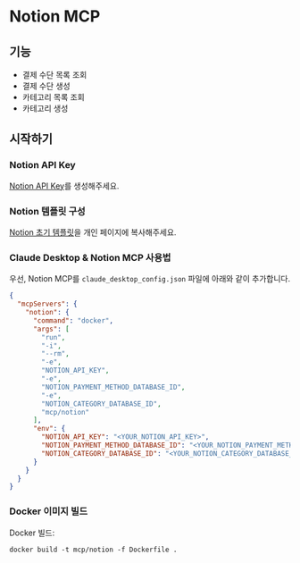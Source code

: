 # Notion MCP

## 기능

- 결제 수단 목록 조회
- 결제 수단 생성
- 카테고리 목록 조회
- 카테고리 생성

## 시작하기

### Notion API Key

[Notion API Key](https://developers.notion.com/)를 생성해주세요.

### Notion 템플릿 구성

[Notion 초기 템플릿](https://www.notion.so/dev-js/1be9e25bddc380fe8d56ffac26a08965)을 개인 페이지에 복사해주세요.

### Claude Desktop & Notion MCP 사용법

우선, Notion MCP를 `claude_desktop_config.json` 파일에 아래와 같이 추가합니다.

```json
{
  "mcpServers": {
    "notion": {
      "command": "docker",
      "args": [
        "run",
        "-i",
        "--rm",
        "-e",
        "NOTION_API_KEY",
        "-e",
        "NOTION_PAYMENT_METHOD_DATABASE_ID",
        "-e",
        "NOTION_CATEGORY_DATABASE_ID",
        "mcp/notion"
      ],
      "env": {
        "NOTION_API_KEY": "<YOUR_NOTION_API_KEY>",
        "NOTION_PAYMENT_METHOD_DATABASE_ID": "<YOUR_NOTION_PAYMENT_METHOD_DATABASE_ID>",
        "NOTION_CATEGORY_DATABASE_ID": "<YOUR_NOTION_CATEGORY_DATABASE_ID>"
      }
    }
  }
}
```

### Docker 이미지 빌드

Docker 빌드:

```shell
docker build -t mcp/notion -f Dockerfile .
```
